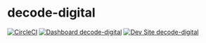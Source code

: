 # decode-digital

[![CircleCI](https://circleci.com/gh/mattschaff/decode-digital.svg?style=shield)](https://circleci.com/gh/mattschaff/decode-digital)
[![Dashboard decode-digital](https://img.shields.io/badge/dashboard-decode_digital-yellow.svg)](https://dashboard.pantheon.io/sites/5381b9fc-afe1-4e3f-bd0c-d870175fb550#dev/code)
[![Dev Site decode-digital](https://img.shields.io/badge/site-decode_digital-blue.svg)](http://dev-decode-digital.pantheonsite.io/)